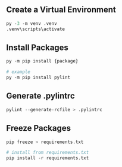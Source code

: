 ## Create a Virtual Environment

```py
py -3 -m venv .venv
.venv\scripts\activate
```

## Install Packages

```py
py -m pip install {package}

# example
py -m pip install pylint
```

## Generate .pylintrc

```py
pylint --generate-rcfile > .pylintrc
```

## Freeze Packages

```py
pip freeze > requirements.txt

# install from requirements.txt
pip install -r requirements.txt
```